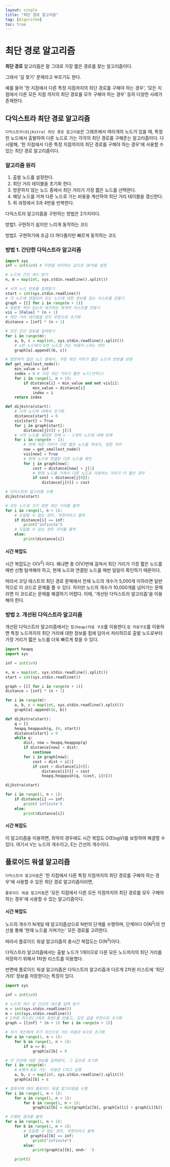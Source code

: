 ```yaml
---
layout: single
title: "최단 경로 알고리즘"
tag: [Algorithm]
toc: true
---
```




# 최단 경로 알고리즘



**최단 경로** 알고리즘은 말 그대로 가장 짧은 경로를 찾는 알고리즘이다.

그래서 '길 찾기' 문제라고 부르기도 한다.

예를 들어 '한 지점에서 다른 특정 지점까지의 최단 경로를 구해야 하는 경우', '모든 지점에서 다른 모든 지점 까지의 최단 경로를 모두 구해야 하는 경우' 등의 다양한 사례가 존재한다.



## 다익스트라 최단 경로 알고리즘

``다익스트라(dijkstra) 최단 경로 알고리즘``은 그래프에서 여러개의 노드가 있을 때, 특정한 노드에서 출발하여 다른 노드로 가는 각각의 최단 경로를 구해준는 알고리즘이다. 다시말해,  '한 지점에서 다른 특정 지점까지의 최단 경로를 구해야 하는 경우'에 사용할 수 있는 최단 경로 알고리즘이다. 



### 알고리즘 원리

1. 출발 노드를 설정한다.
2. 최단 거리 테이블을 초기화 한다.
3. 방문하지 않는 노드 중에서 최단 거리가 가장 짧은 노드를 선택한다.
4. 해당 노드를 거쳐 다른 노드로 가는 비용을 계산하여 최단 거리 테이블을 갱신한다.
5. 위 과정에서 3과 4번을 반복한다.



다익스트라 알고리즘을 구현하는 방법은 2가지이다.

방법1. 구현하기 쉽지만 느리게 동작하는 코드

방법2. 구현하기에 조금 더 까다롭지만 빠르게 동작하는 코드



### 방법 1. 간단한 다익스트라 알고리즘

```python
import sys
inf = int(1e9) # 무한을 의미하는 값으로 10억을 설정

# 노드와 간선 개수 받기
n, m = map(int, sys.stdin.readline().split())

# 시작 노드 번호를 입력받기
start = int(sys.stdin.readline())
# 각 노드에 연결되어 있는 노드에 대한 정보를 담는 리스트를 만들기
graph = [[] for i in range(n + 1)]
# 방문한 적이 있는지 체크하는 목적의 리스트를 만들기
vis = [False] * (n + 1)
# 최단 거리 테이블을 모두 무한으로 초기화
distance = [inf] * (n + 1)

# 모든 간선 정보를 입력받기
for i in range(m):
    a, b, c = map(int, sys.stdin.readline().split())
    # a번 노드에서 b번 노드로 가는 비용이 c라는 의미
    graph[a].append((b, c))

# 방문하지 않은 노드 중에서, 가장 최단 거리가 짧은 노드의 번호를 반환
def get_smallest_node():
    min_value = inf
    index = 0 # 가장 최단 거리가 짧은 노드(인덱스)
    for i in range(1, n + 1):
        if distance[i] < min_value and not vis[i]:
            min_value = distance[i]
            index = i
    return index

def dijkstra(start):
    # 시작 노드에 대해서 초기화
    distance[start] = 0
    vis[start] = True
    for j in graph[start]:
        distance[j[0]] = j[1]
    # 시작 노드를 제외한 전체 n - 1개의 노드에 대해 반복
    for i in range(n - 1):
        # 현재 최단 거리가 가장 짧은 노드를 꺼내서, 방문 처리
        now = get_smallest_node()
        vis[now] = True
        # 현재 노드와 연결된 다른 노드를 확인
        for j in graph[now]:
            cost = distance[now] + j[1]
            # 현재 노드를 거쳐서 다른 노드로 이동하는 거리가 더 짧은 경우
            if cost < distance[j[0]]:
                distance[j[0]] = cost

# 다익스트라 알고리즘 수행
dijkstra(start)

# 모든 노드로 가기 위한 최단 거리를 출력
for i in range(1, n + 1):
    # 도달할 수 없는 경우, 무한이라고 출력
    if distance[i] == inf:
        print("infinite")
    # 도달할 수 있는 경우 거리를 출력
    else:
        print(distance[i])

```



#### 시간 복잡도

시간 복잡도는 O(V<sup>2</sup>) 이다. 왜냐면 총 O(V)번에 걸쳐서 최단 거리가 가장 짧은 노드를 매번 선형 탐색해야 하고, 현재 노드와 연결된 노드를 매번 일일이 확인하기 때문이다.

따라서 코딩 테스트의 최단 경로 문제에서 전체 노드의 개수가 5,000개 이하라면 일반적으로 이 코드로 문제를 풀 수 있다. 하지만 노드의 개수가 10,000개를 넘어가는 문제라면 이 코드로는 문제를 해결하기 어렵다. 이때, '개선된 다익스트라 알고리즘'을 이용해야 한다.



### 방법 2. 개선된 다익스트라 알고리즘

개선된 다익스트라 알고리즘에서는 ``힙(heap)자료 구조``를 이용한다.``힙 자료구조``를 이용하면 특정 노드까지의 최단 거리에 대한 정보를 힙에 담아서 처리하므로 출발 노드로부터 가장 거리가 짧은 노드를 더욱 빠르게 찾을 수 있다.

```python
import heapq
import sys

inf = int(1e9)

n, m = map(int, sys.stdin.readline().split())
start = int(sys.stdin.readline())

graph = [[] for i in range(n + 1)]
distance = [inf] * (n + 1)

for i in range(m):
    a, b, c = map(int, sys.stdin.readline().split())
    graph[a].append((c, b))

def dijkstra(start):
    q = []
    heapq.heappush(q, (0, start))
    distance[start] = 0
    while q:
        dist, now = heapq.heappop(q)
        if distance[now] < dist:
            continue
        for i in graph[now]:
            cost = dist + i[1]
            if cost < distance[i[0]]:
                distance[i[0]] = cost
                heapq.heappush(q, (cost, i[0]))

dijkstra(start)

for i in range(1, n + 1):
    if distance[i] == inf:
        print('infinite')
    else:
        print(distance[i])
```



#### 시간 복잡도

이 알고리즘을 이용하면, 최악의 경우에도 시간 복잡도 O(ElogV)를 보장하여 해결할 수 있다. 여기서 V는 노드의 개수이고, E는 간선의 개수이다.





## 플로이드 워셜 알고리즘

``다익스트라 알고리즘``은 '한 지점에서 다른 특정 지점까지의 최단 경로를 구해야 하는 경우'에 사용할 수 있든 최단 경로 알고리즘이라면, 

``플로이드 워셜 알고리즘``은 '모든 지점에서 다른 모든 지점까지의 최단 경로를 모두 구해야 하는 경우'에 사용할 수 있는 알고리즘이다.



#### 시간 복잡도

노드의 개수가 N개일 때 알고리즘상으로 N번의 단계를 수행하며, 단계마다 O(N<sup>2</sup>)의 연산을 통해 '현재 노드를 거쳐가는' 모든 경로를 고려한다.

따라서 플로이드 워셜 알고리즘의 총시간 복잡도는 O(N<sup>3</sup>)이다.

다익스트라 알고리즘에서는 출발 노드가 1개이므로 다른 모든 노드까지의 최단 거리를 저장하기 위해서 1차원 리스트를 이용했다. 

반면에 플로이드 워셜 알고리즘은 다익스트라 알고리즘과 다르게 2차원 리스트에 '최단 거리' 정보를 저장한다는 특징이 있다.



```python
import sys

inf = int(1e9)

# 노드의 개수 및 간선의 개수를 입력 받기
n = int(sys.stdin.readline())
m = int(sys.stdin.readline())
# 2차원 리스트(그래프 표현)를 만들고, 모든 값을 무한으로 초기화
graph = [[inf] * (n + 1) for i in range(n + 1)]

# 자기 자신에게 자기 자신으로 가는 비용은 0으로 초기화
for a in range(1, n + 1):
    for b in range(1, n + 1):
        if a == b:
            graph[a][b] = 0

# 각 간선에 대한 정보를 입력받아, 그 값으로 초기화
for i in range(m):
    # A에서 B로 가는  비용은 C라고 실행
    a, b, c = map(int, sys.stdin.readline().split())
    graph[a][b] = c

# 점화식에 따라 플로이드 워셜 알고리즘을 수행
for i in range(1, n + 1):
    for a in range(1, n + 1):
        for b in range(1, n + 1):
            graph[a][b] = min(graph[a][b], graph[a][i] + graph[i][b])

# 수행된 결과를 출력
for a in range(1, n + 1):
    for b in range(1, n + 1):
        # 도달할 수 없는 경우, 무한이라고 출력
        if graph[a][b] == inf:
            print("infinite")
        else:
            print(graph[a][b], end=' ')

    print()
```

